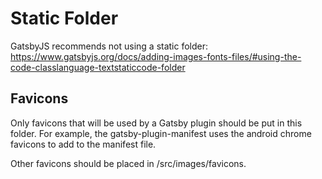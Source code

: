 # Static Folder
GatsbyJS recommends not using a static folder:
https://www.gatsbyjs.org/docs/adding-images-fonts-files/#using-the-code-classlanguage-textstaticcode-folder

## Favicons

Only favicons that will be used by a Gatsby plugin should be put in this folder. For example, the gatsby-plugin-manifest uses the android chrome favicons to add to the manifest file.

Other favicons should be placed in /src/images/favicons.

